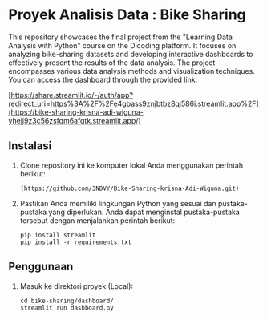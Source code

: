 # Proyek Analisis Data : Bike Sharing
This repository showcases the final project from the "Learning Data Analysis with Python" course on the Dicoding platform. It focuses on analyzing bike-sharing datasets and developing interactive dashboards to effectively present the results of the data analysis. The project encompasses various data analysis methods and visualization techniques. You can access the dashboard through the provided link.

[https://share.streamlit.io/-/auth/app?redirect_uri=https%3A%2F%2Fe4gbass9znjbtbz8qj586i.streamlit.app%2F](https://bike-sharing-krisna-adi-wiguna-yhejj9z3c56zsfqm6afqtk.streamlit.app/)


## Instalasi

1. Clone repository ini ke komputer lokal Anda menggunakan perintah berikut:

   ```shell
   (https://github.com/3NDVY/Bike-Sharing-krisna-Adi-Wiguna.git)
   ```

2. Pastikan Anda memiliki lingkungan Python yang sesuai dan pustaka-pustaka yang diperlukan. Anda dapat menginstal pustaka-pustaka tersebut dengan menjalankan perintah berikut:

    ```shell
    pip install streamlit
    pip install -r requirements.txt
    ```

## Penggunaan
1. Masuk ke direktori proyek (Local):

    ```shell
    cd bike-sharing/dashboard/
    streamlit run dashboard.py
    ```
